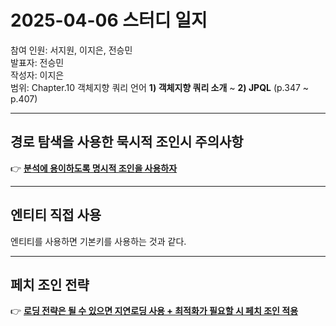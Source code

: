 
# 2025-04-06 스터디 일지
참여 인원: 서지원, 이지은, 전승민 <br>
발표자: 전승민 <br>
작성자: 이지은 <br>
범위: Chapter.10 객체지향 쿼리 언어 **1) 객체지향 쿼리 소개** ~ **2) JPQL** (p.347 ~ p.407)

---

## 경로 탐색을 사용한 묵시적 조인시 주의사항
👉 <ins>**분석에 용이하도록 명시적 조인을 사용하자**</ins>

---

## 엔티티 직접 사용
엔티티를 사용하면 기본키를 사용하는 것과 같다.

---

## 페치 조인 전략
👉 <ins>**로딩 전략은 될 수 있으면 지연로딩 사용 + 최적화가 필요할 시 페치 조인 적용**</ins>
